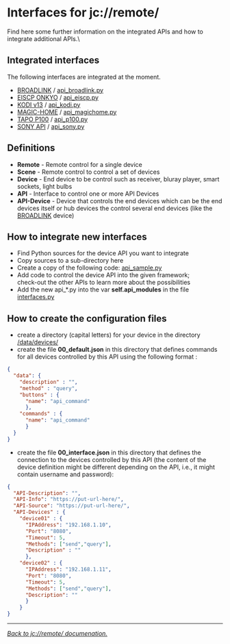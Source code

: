 # Interfaces for jc://remote/

Find here some further information on the integrated APIs and how to integrate additional APIs.\

## Integrated interfaces

The following interfaces are integrated at the moment. 

* [BROADLINK](broadlink/README.md) / [api_broadlink.py](api_broadlink.py)
* [EISCP ONKYO](eiscp/README.md) / [api_eiscp.py](api_eiscp.py)
* [KODI v13](kodi/README.md) / [api_kodi.py](api_kodi.py)
* [MAGIC-HOME](magichome/README.md) / [api_magichome.py](api_magichome.py)
* [TAPO P100](p100/README.md) / [api_p100.py](api_p100.py)
* [SONY API](sonyapi/README.md) / [api_sony.py](api_sony.py)

## Definitions

* **Remote** - Remote control for a single device
* **Scene** - Remote control to control a set of devices
* **Device** - End device to be control such as receiver, bluray player, smart sockets, light bulbs
* **API** - Interface to control one or more API Devices
* **API-Device** - Device that controls the end devices which can be the end devices itself or hub devices the control several end devices (like the [BROADLINK](broadlink/README.md) device)

## How to integrate new interfaces

* Find Python sources for the device API you want to integrate
* Copy sources to a sub-directory here
* Create a copy of the following code: [api_sample.py](api_sample.py)
* Add code to control the device API into the given framework; \
  check-out the other APIs to learn more about the possibilities
* Add the new api_*.py into the var **self.api_modules** in the file [interfaces.py](interfaces.py)

## How to create the configuration files

* create a directory (capital letters) for your device in the directory [/data/devices/](../../data/devices/)
* create the file **00_default.json** in this directory that defines commands for all devices controlled by this API using the following format :

```json
{
  "data": {
    "description" : "",
    "method" : "query",
    "buttons" : {
      "name": "api_command"
      },
    "commands" : {
      "name": "api_command"
      }
  }
}
```

* create the file **00_interface.json** in this directory that defines the connection to the devices controlled by this API (the content of the device definition might be different depending on the API, i.e., it might contain username and password):

```json
{
  "API-Description": "",
  "API-Info": "https://put-url-here/",
  "API-Source": "https://put-url-here/",
  "API-Devices" : {
    "device01" : {
      "IPAddress": "192.168.1.10",
      "Port": "8080",
      "Timeout": 5,
      "Methods": ["send","query"],
      "Description" : ""
      },
    "device02" : {
      "IPAddress": "192.168.1.11",
      "Port": "8080",
      "Timeout": 5,
      "Methods": ["send","query"],
      "Description": ""
      }
    }
}
```

--------

_[Back to jc://remote/ documenation.](../../README.md)_
